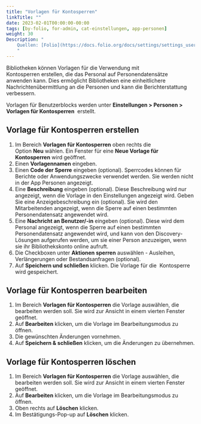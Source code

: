 ```yaml
---
title: "Vorlagen für Kontosperren"
linkTitle: ""
date: 2023-02-01T00:00:00-00:00
tags: [by-folio, for-admin, cat-einstellungen, app-personen]
weight: 30
Description: "
    Quellen: [Folio](https://docs.folio.org/docs/settings/settings_users/settings_users/#settings--users--patron-block-templates) & [GBV](https://info.gbv.de/pages/viewpage.action?pageId=841809965)
    "
---
```


Bibliotheken können Vorlagen für die Verwendung mit Kontosperren erstellen, die das Personal auf Personendatensätze anwenden kann. Dies ermöglicht Bibliotheken eine einheitlichere Nachrichtenübermittlung an die Personen und kann die Berichterstattung verbessern.

Vorlagen für Benutzerblocks werden unter **Einstellungen > Personen > Vorlagen für Kontosperren**  erstellt.

## Vorlage für Kontosperren erstellen

1.  Im Bereich **Vorlagen für Kontosperren** oben rechts die Option **Neu** wählen. Ein Fenster für eine **Neue Vorlage für Kontosperren** wird geöffnet.
2.  Einen **Vorlagennamen** eingeben.
3.  Einen **Code der Sperre** eingeben (optional). Sperrcodes können für Berichte oder Anwendungszwecke verwendet werden. Sie werden nicht in der App Personen angezeigt.
4.  Eine **Beschreibung** eingeben (optional). Diese Beschreibung wird nur angezeigt, wenn die Vorlage in den Einstellungen angezeigt wird.
    Geben Sie eine Anzeigebeschreibung ein (optional). Sie wird den Mitarbeitenden angezeigt, wenn die Sperre auf einen bestimmten Personendatensatz angewendet wird.
5.  Eine **Nachricht an Benutzer/-in** eingeben (optional). Diese wird dem Personal angezeigt, wenn die Sperre auf einen bestimmten Personendatensatz angewendet wird, und kann von den Discovery-Lösungen aufgerufen werden, um sie einer Person anzuzeigen, wenn sie ihr Bibliothekskonto online aufruft.
6.  Die Checkboxen unter **Aktionen sperren** auswählen - Ausleihen, Verlängerungen oder Bestandsanfragen (optional).
7.  Auf **Speichern und schließen** klicken. Die Vorlage für die  Kontosperre wird gespeichert.

## Vorlage für Kontosperren bearbeiten

1.  Im Bereich **Vorlagen für Kontosperren** die Vorlage auswählen, die bearbeiten werden soll. Sie wird zur Ansicht in einem vierten Fenster geöffnet.
2.  Auf **Bearbeiten** klicken, um die Vorlage im Bearbeitungsmodus zu öffnen.
3.  Die gewünschten Änderungen vornehmen.
4.  Auf **Speichern & schließen** klicken, um die Änderungen zu übernehmen.

## Vorlage für Kontosperren löschen

1.  Im Bereich **Vorlagen für Kontosperren** die Vorlage auswählen, die bearbeiten werden soll. Sie wird zur Ansicht in einem vierten Fenster geöffnet.
2.  Auf **Bearbeiten** klicken, um die Vorlage im Bearbeitungsmodus zu öffnen.
3.  Oben rechts auf **Löschen** klicken.
4.  Im Bestätigungs-Pop-up auf **Löschen** klicken.
